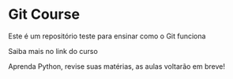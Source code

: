 # Git Course 

Este é um repositório teste para ensinar como o Git funciona

Saiba mais no link do curso

Aprenda Python, revise suas matérias, as aulas voltarão em breve!
